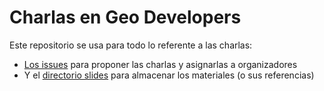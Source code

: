 # Charlas en Geo Developers

Este repositorio se usa para todo lo referente a las charlas:

* [Los issues](issues/) para proponer las charlas y asignarlas a organizadores
* Y el [directorio slides](slides/) para almacenar los materiales (o sus referencias)
